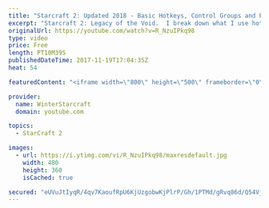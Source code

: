 ```yaml
---
title: "Starcraft 2: Updated 2018 - Basic Hotkeys, Control Groups and Production Tutorial"
excerpt: "Starcraft 2: Legacy of the Void.  I break down what I use hotkeys and control groups for, hopefully you find this video helpful!  Basic Breakdown -  1 - MAIN ARMY 2 - SPECIALTY CASTER (MCORE, QUEEN, DROP) 3 - SPELLCASTERS/FLYERS 4 - BASES 5- PRODUCTION 6 - ETCETC   Watch the highlights playlist (use"
originalUrl: https://youtube.com/watch?v=R_NzuIPkq98
type: video
price: Free
length: PT10M39S
publishedDateTime: 2017-11-19T17:04:35Z
heat: 54

featuredContent: "<iframe width=\"800\" height=\"500\" frameborder=\"0\" src=\"https://www.youtube.com/embed/R_NzuIPkq98\" allow=\"accelerometer; autoplay; encrypted-media; gyroscope; picture-in-picture\" allowfullscreen></iframe>"

provider:
  name: WinterStarcraft
  domain: youtube.com

topics:
  - StarCraft 2

images:
  - url: https://i.ytimg.com/vi/R_NzuIPkq98/maxresdefault.jpg
    width: 480
    height: 360
    isCached: true

secured: "eUVuJtIyqR/4qv7KaoufRpU6KjUzgobwKjPlrP/Gh/1PTMd/gRvq86d/Q54Vj61bQcQZi/4hRK8RwBgus8q8GwbXjsctTFsDTUeCb0p3Lx0KKwqPIVKe9NfRQprDnueUP4s6V1bFz2+mz4bOv9mq5tCQxd9l/MZKFmeZKNzFTW1QgVeTMd0Nq9ybzknsa0fIi0OPkwbbN4F0zo8niiCYicZVeJmMJU8XEXd5dWZbLnpHBFcslDnT2flwZuKi+D1lRnk7o5ily+fADfLJbxcqDU6ueZ9SabXkmQIn2t3iyD+9+Fc1VIX8Tavr/gtpW2OUqyIdU7g2aECXfI2Da+f90gPhPPn5DFdx5qFSRwPkNj+/Kcph9nvI1YuuiQn8Z6+cROmkwGXx77HCPJKgnGj9QNdM0//qea0XFD3o+CJPepQYQTYvHSI65Fma4dITa+dc;mEoJ9EEzLvEBWkxXAtdJ9w=="
---
```


